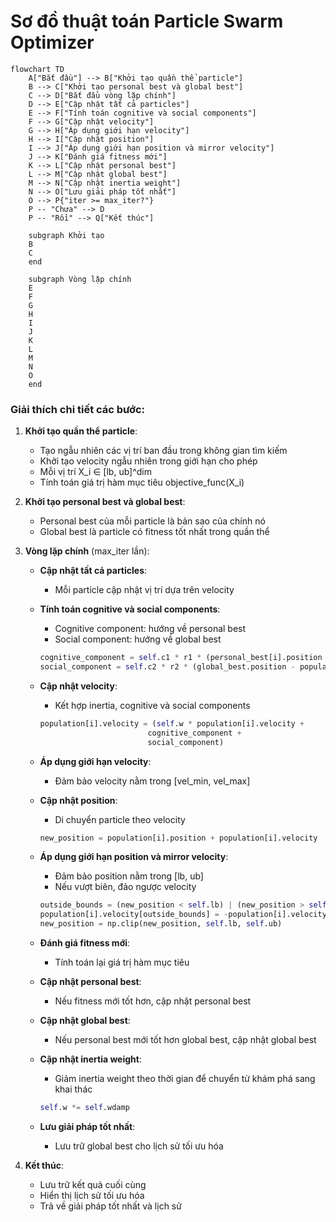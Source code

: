 # Sơ đồ thuật toán Particle Swarm Optimizer

```mermaid
flowchart TD
    A["Bắt đầu"] --> B["Khởi tạo quần thể particle"]
    B --> C["Khởi tạo personal best và global best"]
    C --> D["Bắt đầu vòng lặp chính"]
    D --> E["Cập nhật tất cả particles"]
    E --> F["Tính toán cognitive và social components"]
    F --> G["Cập nhật velocity"]
    G --> H["Áp dụng giới hạn velocity"]
    H --> I["Cập nhật position"]
    I --> J["Áp dụng giới hạn position và mirror velocity"]
    J --> K["Đánh giá fitness mới"]
    K --> L["Cập nhật personal best"]
    L --> M["Cập nhật global best"]
    M --> N["Cập nhật inertia weight"]
    N --> O["Lưu giải pháp tốt nhất"]
    O --> P{"iter >= max_iter?"}
    P -- "Chưa" --> D
    P -- "Rồi" --> Q["Kết thúc"]
    
    subgraph Khởi tạo
    B
    C
    end
    
    subgraph Vòng lặp chính
    E
    F
    G
    H
    I
    J
    K
    L
    M
    N
    O
    end
```

### Giải thích chi tiết các bước:

1. **Khởi tạo quần thể particle**: 
   - Tạo ngẫu nhiên các vị trí ban đầu trong không gian tìm kiếm
   - Khởi tạo velocity ngẫu nhiên trong giới hạn cho phép
   - Mỗi vị trí X_i ∈ [lb, ub]^dim
   - Tính toán giá trị hàm mục tiêu objective_func(X_i)

2. **Khởi tạo personal best và global best**:
   - Personal best của mỗi particle là bản sao của chính nó
   - Global best là particle có fitness tốt nhất trong quần thể

3. **Vòng lặp chính** (max_iter lần):
   - **Cập nhật tất cả particles**:
     * Mỗi particle cập nhật vị trí dựa trên velocity

   - **Tính toán cognitive và social components**:
     * Cognitive component: hướng về personal best
     * Social component: hướng về global best
     ```python
     cognitive_component = self.c1 * r1 * (personal_best[i].position - population[i].position)
     social_component = self.c2 * r2 * (global_best.position - population[i].position)
     ```

   - **Cập nhật velocity**:
     * Kết hợp inertia, cognitive và social components
     ```python
     population[i].velocity = (self.w * population[i].velocity + 
                             cognitive_component + 
                             social_component)
     ```

   - **Áp dụng giới hạn velocity**:
     * Đảm bảo velocity nằm trong [vel_min, vel_max]

   - **Cập nhật position**:
     * Di chuyển particle theo velocity
     ```python
     new_position = population[i].position + population[i].velocity
     ```

   - **Áp dụng giới hạn position và mirror velocity**:
     * Đảm bảo position nằm trong [lb, ub]
     * Nếu vượt biên, đảo ngược velocity
     ```python
     outside_bounds = (new_position < self.lb) | (new_position > self.ub)
     population[i].velocity[outside_bounds] = -population[i].velocity[outside_bounds]
     new_position = np.clip(new_position, self.lb, self.ub)
     ```

   - **Đánh giá fitness mới**:
     * Tính toán lại giá trị hàm mục tiêu

   - **Cập nhật personal best**:
     * Nếu fitness mới tốt hơn, cập nhật personal best

   - **Cập nhật global best**:
     * Nếu personal best mới tốt hơn global best, cập nhật global best

   - **Cập nhật inertia weight**:
     * Giảm inertia weight theo thời gian để chuyển từ khám phá sang khai thác
     ```python
     self.w *= self.wdamp
     ```

   - **Lưu giải pháp tốt nhất**:
     * Lưu trữ global best cho lịch sử tối ưu hóa

4. **Kết thúc**:
   - Lưu trữ kết quả cuối cùng
   - Hiển thị lịch sử tối ưu hóa
   - Trả về giải pháp tốt nhất và lịch sử
